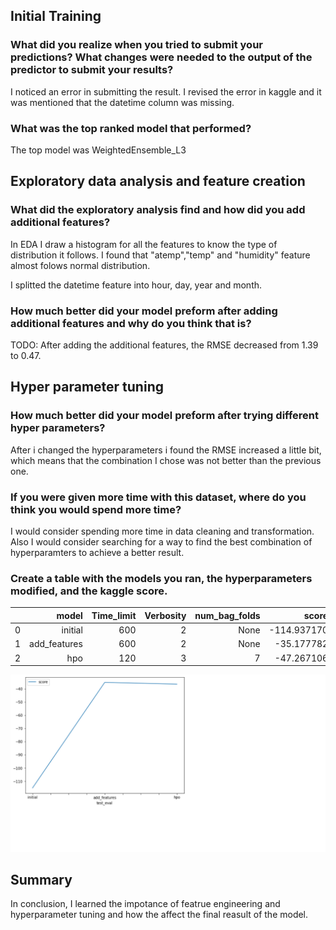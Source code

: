 ## Initial Training

### What did you realize when you tried to submit your predictions? What changes were needed to the output of the predictor to submit your results?

I noticed an error in submitting the result. I revised the error in kaggle and it was mentioned that the datetime column was missing.



### What was the top ranked model that performed?

The top model was WeightedEnsemble_L3

## Exploratory data analysis and feature creation

### What did the exploratory analysis find and how did you add additional features?

In EDA I draw a histogram for all the features to know the type of distribution it follows. I found that "atemp","temp" and "humidity" feature almost folows normal distribution.

I splitted the datetime feature into hour, day, year and month.

### How much better did your model preform after adding additional features and why do you think that is?

TODO: After adding the additional features, the RMSE decreased from 1.39 to 0.47.

## Hyper parameter tuning

### How much better did your model preform after trying different hyper parameters?

After i changed the hyperparameters i found the RMSE increased a little bit, which means that the combination I chose was not better than the previous one.

### If you were given more time with this dataset, where do you think you would spend more time?

I would consider spending more time in data cleaning and transformation. Also I would consider searching for a way to find the best combination of hyperparamters to achieve a better result.

### Create a table with the models you ran, the hyperparameters modified, and the kaggle score.

|   |        model | Time_limit | Verbosity | num_bag_folds |       score |
|--:|-------------:|-----------:|----------:|--------------:|------------:|
| 0 |      initial |        600 |         2 |          None | -114.937170 |
| 1 | add_features |        600 |         2 |          None |  -35.177782 |
| 2 |          hpo |        120 |         3 |             7 |  -47.267106 |

![Alt text](score.png)


## Summary

In conclusion, I learned the impotance of featrue engineering and hyperparameter tuning and how the affect the final reasult of the model.
